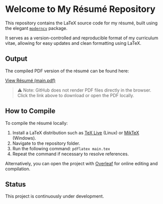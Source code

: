 # Welcome to My Résumé Repository

This repository contains the LaTeX source code for my résumé, built using the elegant [`moderncv`](https://www.ctan.org/pkg/moderncv) package.

It serves as a version-controlled and reproducible format of my curriculum vitae, allowing for easy updates and clean formatting using LaTeX.

## Output

The compiled PDF version of the résumé can be found here:

[View Résumé (main.pdf)](./main.pdf)

> ⚠️ Note: GitHub does not render PDF files directly in the browser. Click the link above to download or open the PDF locally.

## How to Compile

To compile the résumé locally:

1. Install a LaTeX distribution such as [TeX Live](https://www.tug.org/texlive/) (Linux) or [MikTeX](https://miktex.org/) (Windows).
2. Navigate to the repository folder.
3. Run the following command: `pdflatex main.tex`
4. Repeat the command if necessary to resolve references.

Alternatively, you can open the project with [Overleaf](https://www.overleaf.com/) for online editing and compilation.

## Status

This project is continuously under development. 
